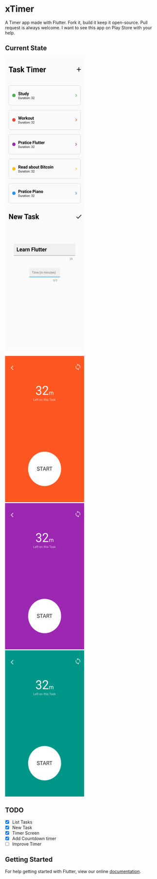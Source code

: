 # xTimer

A Timer app made with Flutter. Fork it, build it keep it open-source. Pull request is always welcome. I want to see this app on Play Store with your help.

## Current State
<img src="/screenshots/img1.png" width="260" height="480"> <img src="/screenshots/img2.png" width="260" height="480">

<img src="/screenshots/img4.png" width="260" height="480"> <img src="/screenshots/img5.png" width="260" height="480"> <img src="/screenshots/img3.png" width="260" height="480">

## TODO
- [x] List Tasks
- [x] New Task
- [x] Timer Screen
- [x] Add Countdown timer
- [ ] Improve Timer

## Getting Started

For help getting started with Flutter, view our online
[documentation](https://flutter.io/).
